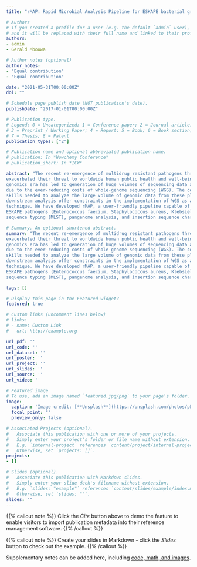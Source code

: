 ```yaml
---
title: "rMAP: Rapid Microbial Analysis Pipeline for ESKAPE bacterial group whole-genome sequence data"

# Authors
# If you created a profile for a user (e.g. the default `admin` user), write the username (folder name) here 
# and it will be replaced with their full name and linked to their profile.
authors:
- admin
- Gerald Mboowa

# Author notes (optional)
author_notes:
- "Equal contribution"
- "Equal contribution"

date: "2021-05-31T00:00:00Z"
doi: ""

# Schedule page publish date (NOT publication's date).
publishDate: "2017-01-01T00:00:00Z"

# Publication type.
# Legend: 0 = Uncategorized; 1 = Conference paper; 2 = Journal article;
# 3 = Preprint / Working Paper; 4 = Report; 5 = Book; 6 = Book section;
# 7 = Thesis; 8 = Patent
publication_types: ["2"]

# Publication name and optional abbreviated publication name.
# publication: In *Wowchemy Conference*
# publication_short: In *ICW*

abstract: "The recent re-emergence of multidrug resistant pathogens through persistent misuse antibiotics has
exacerbated their threat to worldwide human public health and well-being. The evolution of the
genomics era has led to generation of huge volumes of sequencing data at an unprecedented rate
due to the ever-reducing costs of whole-genome sequencing (WGS). The considerable bioinformatics
skills needed to analyze the large volume of genomic data from these platforms and subsequent
downstream analysis offer constraints in the implementation of WGS as a routine laboratory
technique. We have developed rMAP, a user-friendly pipeline capable of profiling the resistomes of
ESKAPE pathogens (Enterococcus faecium, Staphylococcus aureus, Klebsiella pneumoniae, Acinetobacter baumannii, Pseudomonas aeruginosa, and Enterobacter species). rMAP is designed for beginners and people with little bioinformatics expertise, and automates the steps required for WGS analysis directly from the raw genomic sequence data including: adapter and low quality sequence read trimming, de-novo genome assembly, genome annotation, SNP-variant calling, phylogenetic inference by maximum-likelihood, antimicrobial resistance profiling, plasmid profiling, virulence factor determination, multi-locus
sequence typing (MLST), pangenome analysis, and insertion sequence characterization (IS)."

# Summary. An optional shortened abstract.
summary: "The recent re-emergence of multidrug resistant pathogens through persistent misuse antibiotics has
exacerbated their threat to worldwide human public health and well-being. The evolution of the
genomics era has led to generation of huge volumes of sequencing data at an unprecedented rate
due to the ever-reducing costs of whole-genome sequencing (WGS). The considerable bioinformatics
skills needed to analyze the large volume of genomic data from these platforms and subsequent
downstream analysis offer constraints in the implementation of WGS as a routine laboratory
technique. We have developed rMAP, a user-friendly pipeline capable of profiling the resistomes of
ESKAPE pathogens (Enterococcus faecium, Staphylococcus aureus, Klebsiella pneumoniae, Acinetobacter baumannii, Pseudomonas aeruginosa, and Enterobacter species). rMAP is designed for beginners and people with little bioinformatics expertise, and automates the steps required for WGS analysis directly from the raw genomic sequence data including: adapter and low quality sequence read trimming, de-novo genome assembly, genome annotation, SNP-variant calling, phylogenetic inference by maximum-likelihood, antimicrobial resistance profiling, plasmid profiling, virulence factor determination, multi-locus
sequence typing (MLST), pangenome analysis, and insertion sequence characterization (IS)."

tags: []

# Display this page in the Featured widget?
featured: true

# Custom links (uncomment lines below)
# links:
# - name: Custom Link
#   url: http://example.org

url_pdf: ''
url_code: ''
url_dataset: ''
url_poster: ''
url_project: ''
url_slides: ''
url_source: ''
url_video: ''

# Featured image
# To use, add an image named `featured.jpg/png` to your page's folder. 
image:
  caption: 'Image credit: [**Unsplash**](https://unsplash.com/photos/pLCdAaMFLTE)'
  focal_point: ""
  preview_only: false

# Associated Projects (optional).
#   Associate this publication with one or more of your projects.
#   Simply enter your project's folder or file name without extension.
#   E.g. `internal-project` references `content/project/internal-project/index.md`.
#   Otherwise, set `projects: []`.
projects:
- []

# Slides (optional).
#   Associate this publication with Markdown slides.
#   Simply enter your slide deck's filename without extension.
#   E.g. `slides: "example"` references `content/slides/example/index.md`.
#   Otherwise, set `slides: ""`.
slides: ""
---
```


{{% callout note %}}
Click the *Cite* button above to demo the feature to enable visitors to import publication metadata into their reference management software.
{{% /callout %}}

{{% callout note %}}
Create your slides in Markdown - click the *Slides* button to check out the example.
{{% /callout %}}

Supplementary notes can be added here, including [code, math, and images](https://wowchemy.com/docs/writing-markdown-latex/).
